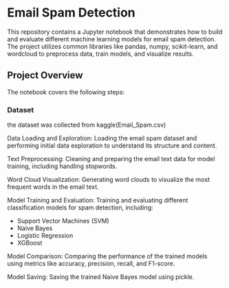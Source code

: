 # Email Spam Detection
This repository contains a Jupyter notebook that demonstrates how to build and evaluate different machine learning models for email spam detection. The project utilizes common libraries like pandas, numpy, 
scikit-learn, and wordcloud to preprocess data, train models, and visualize results.

## Project Overview
The notebook covers the following steps:
### Dataset 
the dataset was collected from kaggle(Email_Spam.csv)

Data Loading and Exploration: Loading the email spam dataset and performing initial data exploration to understand its structure and content.

Text Preprocessing: Cleaning and preparing the email text data for model training, including handling stopwords.

Word Cloud Visualization: Generating word clouds to visualize the most frequent words in the email text.

Model Training and Evaluation: Training and evaluating different classification models for spam detection, including:
- Support Vector Machines (SVM)
- Naive Bayes
- Logistic Regression
- XGBoost
  
Model Comparison: Comparing the performance of the trained models using metrics like accuracy, precision, recall, and F1-score.

Model Saving: Saving the trained Naive Bayes model using pickle.

